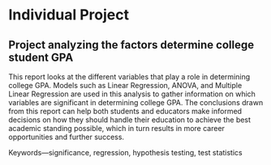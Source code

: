 # Individual Project
## Project analyzing the factors determine college student GPA
This report looks at the different variables that play a role in determining college GPA. Models such as Linear Regression, ANOVA, and Multiple Linear Regression are used in this analysis to gather information on which variables are significant in determining college GPA. The conclusions drawn from this report can help both students and educators make informed decisions on how they should handle their education to achieve the best academic standing possible, which in turn results in more career opportunities and further success.

Keywords—significance, regression, hypothesis testing, test statistics
